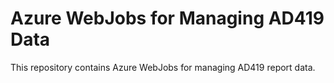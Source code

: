 # Azure WebJobs for Managing AD419 Data

This repository contains Azure WebJobs for managing AD419 report data.


